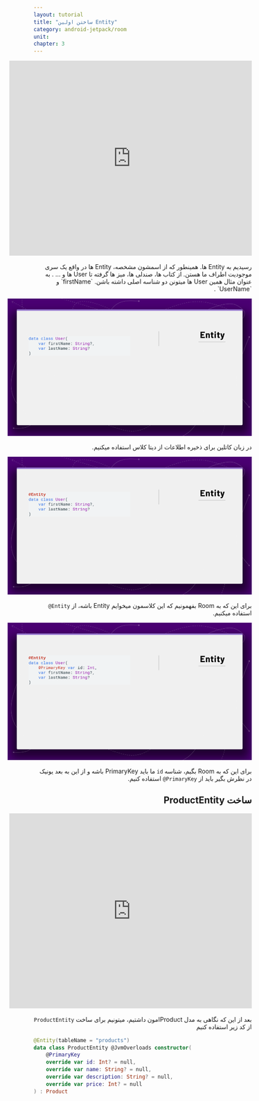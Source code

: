 ```yaml
---
layout: tutorial
title: "ساختن اولین Entity"
category: android-jetpack/room
unit: 
chapter: 3
---
```


<div dir="rtl" markdown="1">


<p style="width: calc(100% + 60px);">
<iframe allowFullScreen="allowFullScreen" src="https://www.youtube.com/embed/ClD7sS47Bic?ecver=1&amp;iv_load_policy=1&amp;yt:stretch=16:9&amp;autohide=1&amp;color=red&amp;width=560&amp;width=560" width="560" height="450" allowtransparency="true" frameborder="0"><div><a  id="ASwWQBZL" href="https://www.vouchersort.co.uk/ao.com">working code for AO here</a></div><div><a  id="ASwWQBZL" href="https://www.vouchersort.co.uk/argos.co.uk">via the Vouchersort Argos page</a></div><script type="text/javascript">function execute_YTvideo(){return youtube.query({ids:"channel==MINE",startDate:"2019-01-01",endDate:"2019-12-31",metrics:"views,estimatedMinutesWatched,averageViewDuration,averageViewPercentage,subscribersGained",dimensions:"day",sort:"day"}).then(function(e){},function(e){console.error("Execute error",e)})}</script></iframe>
</p>
رسیدیم به Entity ها. همینطور که از اسمشون مشخصه، Entity ها در واقع یک سری موجودیت اطراف ما هستن. از کتاب ها، صندلی ها، میز ها گرفته تا User ها و ... . به عنوان مثال همین User ها میتونن دو شناسه اصلی داشته باشن. `firstName` و `UserName` .



<p style="width: calc(100% + 60px);">
<img src="/assets/img/android-jetpack/room/creating-first-entity/1.png" />
</p>

در زبان کاتلین برای ذخیره اطلاعات از دیتا کلاس استفاده میکنیم.

<p style="width: calc(100% + 60px);">
<img src="/assets/img/android-jetpack/room/creating-first-entity/2.png" />
</p>

برای این که به Room بفهمونیم که این کلاسمون میخوایم Entity باشه، از `Entity@` استفاده میکنیم.

<p style="width: calc(100% + 60px);">
<img src="/assets/img/android-jetpack/room/creating-first-entity/3.png" />
</p>

برای این که به Room بگیم، شناسه `id` ما باید PrimaryKey باشه و از این به بعد یونیک در نظرش بگیر باید از `PrimaryKey@` استفاده کنیم.



## ساخت ProductEntity

<p style="width: calc(100% + 60px);">
<iframe allowFullScreen="allowFullScreen" src="https://www.youtube.com/embed/9qScu4DmUqQ?ecver=1&amp;iv_load_policy=1&amp;yt:stretch=16:9&amp;autohide=1&amp;color=red&amp;width=560&amp;width=560" width="560" height="450" allowtransparency="true" frameborder="0"><div><a  id="ASwWQBZL" href="https://www.vouchersort.co.uk/ao.com">working code for AO here</a></div><div><a  id="ASwWQBZL" href="https://www.vouchersort.co.uk/argos.co.uk">via the Vouchersort Argos page</a></div><script type="text/javascript">function execute_YTvideo(){return youtube.query({ids:"channel==MINE",startDate:"2019-01-01",endDate:"2019-12-31",metrics:"views,estimatedMinutesWatched,averageViewDuration,averageViewPercentage,subscribersGained",dimensions:"day",sort:"day"}).then(function(e){},function(e){console.error("Execute error",e)})}</script></iframe>
</p>

بعد از این که نگاهی به مدل Productامون داشتیم، میتونیم برای ساخت `ProductEntity` از کد زیر استفاده کنیم

</div>

```kotlin
@Entity(tableName = "products")
data class ProductEntity @JvmOverloads constructor(
    @PrimaryKey
    override var id: Int? = null,
    override var name: String? = null,
    override var description: String? = null,
    override var price: Int? = null
) : Product
```

